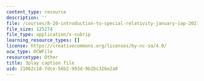 ```yaml
---
content_type: resource
description: ''
file: /courses/8-20-introduction-to-special-relativity-january-iap-2021/21062c187dce56b2993d9b2bc326e2a0_EsciE9ws4qw.vtt
file_size: 125274
file_type: application/x-subrip
learning_resource_types: []
license: https://creativecommons.org/licenses/by-nc-sa/4.0/
ocw_type: OCWFile
resourcetype: Other
title: 3play caption file
uid: 21062c18-7dce-56b2-993d-9b2bc326e2a0
---
```

